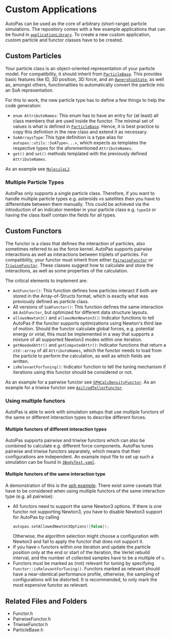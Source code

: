 # Custom Applications

AutoPas can be used as the core of arbitrary (short-range) particle simulations.
The repository comes with a few example applications that can be found in [`applicationLibrary`](https://github.com/AutoPas/AutoPas/blob/master/applicationLibrary). 
To create a new custom application, custom particle and functor classes have to be created. 

## Custom Particles
Your particle class is an object-oriented representation of your particle model.
For compatibility, it should inherit from [`ParticleBase`](https://github.com/AutoPas/AutoPas/blob/master/src/autopas/particles/ParticleBase.h).
This provides basic features like ID, 3D position, 3D force, and an [`OwnershipState`](https://github.com/AutoPas/AutoPas/blob/master/docs/userdoc/ParticleOwnershipModel.md), as well as, amongst others, functionalities to automatically convert the particle into an SoA representation.

For this to work, the new particle type has to define a few things to help the code generation:
- `enum AttributeNames`:
  This enum has to have an entry for (at least) all class members that are used inside the functor.
  The minimal set of values is what is defined in [`ParticleBase`](https://github.com/AutoPas/AutoPas/blob/master/src/autopas/particles/ParticleBase.h).
  Hence, it is best practice to copy this definition in the new class and extend it as necessary.
- `SoAArraysType`:
  This type definition is a type alias for `autopas::utils::SoAType<...>`, which expects as templates the respective types for the aforementioned `AttributeNames`.
- `get()` and `set()` methods templated with the previously defined `AttributeNames`.

As an example see [`MoleculeLJ`](https://github.com/AutoPas/AutoPas/blob/master/applicationLibrary/molecularDynamics/molecularDynamicsLibrary/MoleculeLJ.h).

### Multiple Particle Types
AutoPas only supports a single particle class.
Therefore, if you want to handle multiple particle types e.g. asteroids vs satellites then you have to differentiate between them manually.
This could be achieved via the introduction of an indicator member in your particle class e.g. `typeId` or having the class itself contain the fields for all types.

## Custom Functors
The functor is a class that defines the interaction of particles, also sometimes referred to as the force kernel. 
AutoPas supports pairwise interactions as well as interactions between triplets of particles.
For compatibility, your functor must inherit from either [`PairwiseFunctor`](https://github.com/AutoPas/AutoPas/blob/master/src/autopas/baseFunctors/PairwiseFunctor.h) or [`TriwiseFunctor`](https://github.com/AutoPas/AutoPas/blob/master/src/autopas/baseFunctors/TriwiseFunctor.h).
These classes suggest how to calculate and store the interactions, as well as some properties of the calculation.

The critical elements to implement are:
- `AoSFunctor()`:
  This function defines how particles interact if both are stored in the Array-of-Structs format, which is exactly what was previously defined as particle class.
- All versions of `SoAFunctor()`:
  This function defines the same interaction as `AoSFunctor`, but optimized for different data structure layouts.
- `allowsNewton3()` and `allowsNonNewton3()`:
  Indicator functions to tell AutoPas if the functor supports optimizations using Newton's third law of motion.
  Should the functor calculate global forces, e.g. potential energy or virial, this must be implemented in a way that supports a mixture of all supported Newton3 modes within one iteration.
- `getNeededAttr()` and `getComputedAttr()`:
  Indicator functions that return a `std::array` of all `AttributeNames`, which the functor needs to load from the particle to perform the calculation, as well as which fields are written.
- `isRelevantForTuning()`:
  Indicator function to tell the tuning mechanism if iterations using this functor should be considered or not.

As an example for a pairwise functor see [`SPHCalcDensityFunctor`](https://github.com/AutoPas/AutoPas/blob/master/applicationLibrary/sph/SPHLibrary/SPHCalcDensityFunctor.h).
As an example for a triwise functor see [`AxilrodTellerFunctor`](https://github.com/AutoPas/AutoPas/blob/master/applicationLibrary/molecularDynamics/molecularDynamicsLibrary/AxilrodTellerFunctor.h).

### Using multiple functors
AutoPas is able to work with simulation setups that use multiple functors of the same or different interaction types to describe different forces.

#### Multiple functors of different interaction types
AutoPas supports pairwise and triwise functors which can also be combined to calculate e.g. different force components.
AutoPas tunes pairwise and triwise functors separately, which means that their configurations are independent.
An example input file to set up such a simulation can be found in [`3BodyTest.yaml`](https://github.com/AutoPas/AutoPas/blob/master/examples/md-flexible/input/3BodyTest.yaml).

#### Multiple functors of the same interaction type
A demonstration of this is the [sph example](https://github.com/AutoPas/AutoPas/blob/master/examples/sph/).
There exist some caveats that have to be considered when using multiple functors of the same interaction type (e.g. all pairwise):
* All functors need to support the same Newton3 options.
  If there is one functor not supporting Newton3, you have to disable Newton3 support for AutoPas by calling
  ```c++
  autopas.setAllowedNewton3Options({false});
  ```
  Otherwise, the algorithm selection might choose a configuration with Newton3 and fail to apply the functor that does not support it.
* If you have `n` functors within one iteration and update the particle position only at the end or start of the iteration,
  the Verlet rebuild interval, and the number of collected samples have to be a multiple of `n`.
* Functors must be marked as (not) relevant for tuning by specifying `Functor::isRelevantForTuning()`.
  Functors marked as relevant should have a near-identical performance profile, otherwise, the sampling of configurations will be distorted.
  It is recommended, to only mark the most expensive functor as relevant.

## Related Files and Folders
- Functor.h
- PairwiseFunctor.h
- TriwiseFunctor.h
- ParticleBase.h
